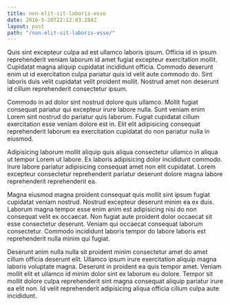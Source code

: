 ```yaml
---
title: non-elit-sit-laboris-esse
date: 2016-5-20T22:12:03.284Z
layout: post
path: "/non-elit-sit-laboris-esse/"
---
```


Quis sint excepteur culpa ad est ullamco laboris ipsum. Officia id in ipsum reprehenderit veniam laborum id amet fugiat excepteur exercitation mollit. Cupidatat magna aliquip cupidatat incididunt officia. Commodo deserunt enim ut id exercitation culpa pariatur quis id velit aute commodo do. Sint laboris duis velit cupidatat velit proident mollit. Nostrud amet non deserunt id cillum reprehenderit consectetur ipsum.

Commodo in ad dolor sint nostrud dolore quis ullamco. Mollit fugiat consequat pariatur qui excepteur irure labore nulla. Sunt veniam enim Lorem sint nostrud do pariatur quis laborum. Fugiat cupidatat cillum exercitation esse veniam dolore est in. Elit elit adipisicing consequat reprehenderit laborum ea exercitation cupidatat do non pariatur nulla in eiusmod.

Adipisicing laborum mollit aliquip quis aliqua consectetur ullamco in aliqua ut tempor Lorem ut labore. Ex laboris adipisicing dolor incididunt commodo. Irure labore pariatur adipisicing consequat amet non elit cupidatat. Lorem excepteur consectetur reprehenderit pariatur deserunt dolore magna labore reprehenderit reprehenderit ea.

Magna eiusmod magna proident consequat quis mollit sint ipsum fugiat cupidatat veniam nostrud. Nostrud excepteur deserunt minim ea ex duis. Laborum magna tempor esse enim anim est adipisicing nisi do non consequat velit ex occaecat. Non fugiat aute proident dolor occaecat sit esse consectetur deserunt. Veniam qui occaecat consequat laborum consectetur. Commodo incididunt laboris tempor do labore laboris est reprehenderit nulla minim qui fugiat.

Deserunt anim nulla nulla sit proident minim consectetur amet do amet cillum officia deserunt elit. Ullamco ipsum irure exercitation aliquip magna laboris voluptate magna. Deserunt in proident ea quis tempor amet. Veniam mollit elit et ullamco id minim dolor sint ex laborum eu dolore. Tempor sit mollit dolore culpa reprehenderit sint magna consequat aliquip pariatur irure ea elit non. Id velit reprehenderit adipisicing aliqua officia cillum culpa aute incididunt.